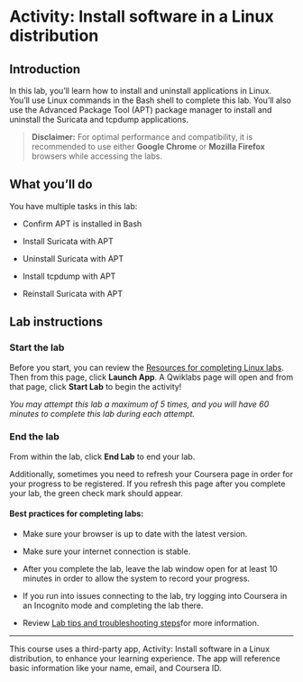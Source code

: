 # Activity: Install software in a Linux distribution

## Introduction
In this lab, you’ll learn how to install and uninstall applications in Linux. You’ll use Linux commands in the Bash shell to complete this lab. You’ll also use the Advanced Package Tool (APT) package manager to install and uninstall the Suricata and tcpdump applications.  

> **Disclaimer:** For optimal performance and compatibility, it is recommended to use either **Google Chrome** or **Mozilla Firefox** browsers while accessing the labs.

## What you’ll do

You have multiple tasks in this lab:

- Confirm APT is installed in Bash

- Install Suricata with APT

- Uninstall Suricata with APT

- Install tcpdump with APT

- Reinstall Suricata with APT

## Lab instructions

### Start the lab
Before you start, you can review the 
[Resources for completing Linux labs](/Linux%20and%20SQL/Module%202/resources-for-completing-linux-labs.md). Then from this page, click **Launch App**. A Qwiklabs page will open and from that page, click **Start Lab** to begin the activity!

*You may attempt this lab a maximum of 5 times, and you will have 60 minutes to complete this lab during each attempt.*

### End the lab
From within the lab, click **End Lab** to end your lab. 

Additionally, sometimes you need to refresh your Coursera page in order for your progress to be registered. If you refresh this page after you complete your lab, the green check mark should appear.

#### Best practices for completing labs:

- Make sure your browser is up to date with the latest version.

- Make sure your internet connection is stable.

- After you complete the lab, leave the lab window open for at least 10 minutes in order to allow the system to record your progress.

- If you run into issues connecting to the lab, try logging into Coursera in an Incognito mode and completing the lab there.

- Review [Lab tips and troubleshooting steps](/Linux%20and%20SQL/Module%202/lab-tips-and-troubleshooting-steps.md)for more information.

---
This course uses a third-party app, Activity: Install software in a Linux distribution, to enhance your learning experience. The app will reference basic information like your name, email, and Coursera ID.